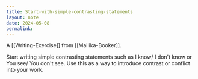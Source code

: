 ```yaml
---
title: Start-with-simple-contrasting-statements
layout: note
date: 2024-05-08
permalink:
---
```


A [[Writing-Exercise]] from [[Mailika-Booker]]. 

Start writing simple contrasting statements such as I know/ I don't know or You see/ You don't see. Use this as a way to introduce contrast or conflict into your work.

